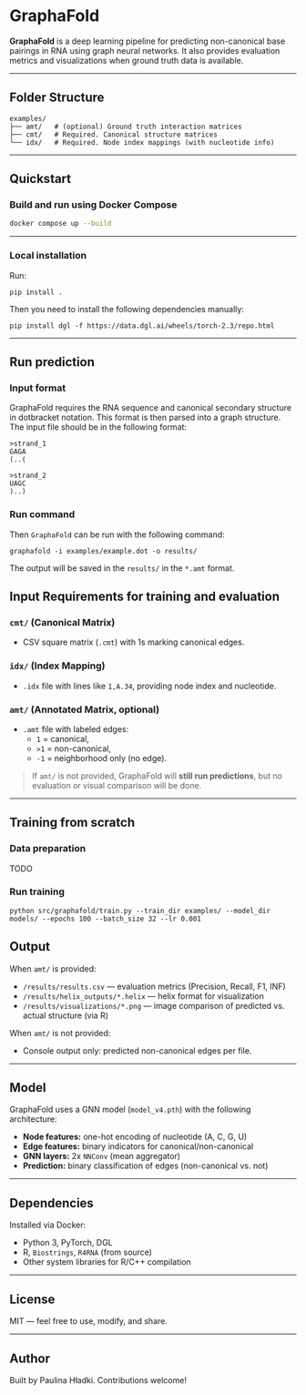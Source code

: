 
# GraphaFold

**GraphaFold** is a deep learning pipeline for predicting non-canonical base pairings in RNA using graph neural networks. It also provides evaluation metrics and visualizations when ground truth data is available.

---

## Folder Structure

```
examples/
├── amt/   # (optional) Ground truth interaction matrices
├── cmt/   # Required. Canonical structure matrices
└── idx/   # Required. Node index mappings (with nucleotide info)
```

---

## Quickstart

### Build and run using Docker Compose

```bash
docker compose up --build
```

---
### Local installation
Run:
```
pip install .
```
Then you need to install the following dependencies manually:
```
pip install dgl -f https://data.dgl.ai/wheels/torch-2.3/repo.html
```
---

## Run prediction

### Input format
GraphaFold requires the RNA sequence and canonical secondary structure in dotbracket notation. This format is then parsed into a graph structure.
The input file should be in the following format:
```
>strand_1
GAGA
(..(

>strand_2
UAGC
)..)
```

### Run command
Then `GraphaFold` can be run with the following command:
```
graphafold -i examples/example.dot -o results/
```
The output will be saved in the `results/` in the `*.amt` format.

## Input Requirements for training and evaluation

### `cmt/` (Canonical Matrix)
- CSV square matrix (`.cmt`) with 1s marking canonical edges.

### `idx/` (Index Mapping)
- `.idx` file with lines like `1,A.34`, providing node index and nucleotide.

### `amt/` (Annotated Matrix, optional)
- `.amt` file with labeled edges:
  - `1` = canonical,
  - `>1` = non-canonical,
  - `-1` = neighborhood only (no edge).

> If `amt/` is not provided, GraphaFold will **still run predictions**, but no evaluation or visual comparison will be done.

---

## Training from scratch

### Data preparation
TODO
### Run training
```
python src/graphafold/train.py --train_dir examples/ --model_dir models/ --epochs 100 --batch_size 32 --lr 0.001
```

## Output

When `amt/` is provided:

- `/results/results.csv` — evaluation metrics (Precision, Recall, F1, INF)
- `/results/helix_outputs/*.helix` — helix format for visualization
- `/results/visualizations/*.png` — image comparison of predicted vs. actual structure (via R)

When `amt/` is not provided:

- Console output only: predicted non-canonical edges per file.

---

## Model

GraphaFold uses a GNN model (`model_v4.pth`) with the following architecture:

- **Node features:** one-hot encoding of nucleotide (A, C, G, U)
- **Edge features:** binary indicators for canonical/non-canonical
- **GNN layers:** 2x `NNConv` (mean aggregator)
- **Prediction:** binary classification of edges (non-canonical vs. not)

---


## Dependencies

Installed via Docker:

- Python 3, PyTorch, DGL
- R, `Biostrings`, `R4RNA` (from source)
- Other system libraries for R/C++ compilation

---


## License

MIT — feel free to use, modify, and share.

---

##  Author

Built by Paulina Hładki. Contributions welcome!
